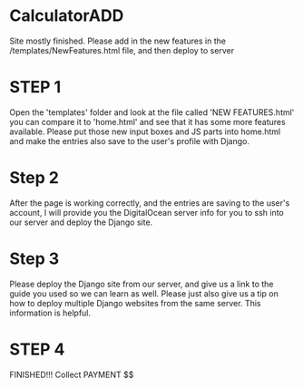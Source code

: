 # CalculatorADD
Site mostly finished. Please add in the new features in the /templates/NewFeatures.html file, and then deploy to server

# STEP 1

Open the 'templates' folder and look at the file called 'NEW FEATURES.html' you can compare it to 'home.html' and see that it has some more features available. Please put those new input boxes and JS parts into home.html and make the entries also save to the user's profile with Django.

# Step 2

After the page is working correctly, and the entries are saving to the user's account, I will provide you the DigitalOcean server info for you to ssh into our server and deploy the Django site.

# Step 3

Please deploy the Django site from our server, and give us a link to the guide you used so we can learn as well. Please just also give us a tip on how to deploy multiple Django websites from the same server. This information is helpful.

# STEP 4 

FINISHED!!! Collect PAYMENT $$
